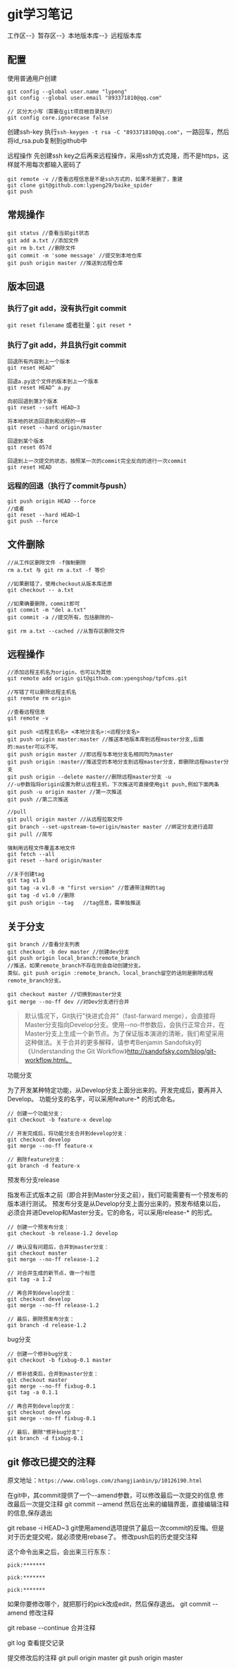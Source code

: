 # git学习笔记
工作区--》暂存区--》本地版本库--》远程版本库

## 配置
使用普通用户创建

```
git config --global user.name "lypeng"
git config --global user.email "893371810@qq.com"

// 区分大小写（需要在git项目根目录执行）
git config core.ignorecase false
```

创建ssh-key
执行`ssh-keygen -t rsa -C "893371810@qq.com"`，一路回车，然后将id_rsa.pub复制到github中

远程操作
先创建ssh key之后再来远程操作，采用ssh方式克隆，而不是https，这样就不用每次都输入密码了
```
git remote -v //查看远程信息是不是ssh方式的，如果不是删了，重建
git clone git@github.com:lypeng29/baike_spider
git push
```

## 常规操作
```
git status //查看当前git状态 
git add a.txt //添加文件
git rm b.txt //删除文件
git commit -m 'some message' //提交到本地仓库
git push origin master //推送到远程仓库
```

## 版本回退

### 执行了git add，没有执行git commit
`git reset filename` 或者批量：`git reset *`

### 执行了git add，并且执行git commit
```
回退所有内容到上一个版本　　　　
git reset HEAD^

回退a.py这个文件的版本到上一个版本
git reset HEAD^ a.py

向前回退到第3个版本
git reset --soft HEAD~3

将本地的状态回退到和远程的一样
git reset --hard origin/master

回退到某个版本
git reset 057d

回退到上一次提交的状态，按照某一次的commit完全反向的进行一次commit
git reset HEAD
```

### 远程的回退（执行了commit与push）
```
git push origin HEAD --force
//或者
git reset --hard HEAD~1
git push --force
```

## 文件删除
```
//从工作区删除文件 -f强制删除
rm a.txt 与 git rm a.txt -f 等价

//如果删错了，使用checkout从版本库还原 
git checkout -- a.txt

//如果确要删除，commit即可 
git commit -m "del a.txt" 
git commit -a //提交所有，包括删除的~

git rm a.txt --cached //从暂存区删除文件
```

## 远程操作
```
//添加远程主机名为origin，也可以为其他 
git remote add origin git@github.com:ypengshop/tpfcms.git

//写错了可以删除远程主机名
git remote rm origin

//查看远程信息
git remote -v

git push <远程主机名> <本地分支名>:<远程分支名> 
git push origin master:master //推送本地版本库到远程master分支,后面的:master可以不写， 
git push origin master //即远程与本地分支名相同均为master 
git push origin :master//推送空的本地分支到远程master分支，即删除远程master分支 
git push origin --delete master//删除远程master分支 -u 
//-u参数指将origin设置为默认远程主机，下次推送可直接使用git push,例如下面两条 
git push -u origin master //第一次推送 
git push //第二次推送

//pull
git pull origin master //从远程拉取文件
git branch --set-upstream-to=origin/master master //绑定分支进行追踪
git pull //简写

强制用远程文件覆盖本地文件
git fetch --all
git reset --hard origin/master

//关于创建tag
git tag v1.0
git tag -a v1.0 -m "first version" //普通带注释的tag
git tag -d v1.0 //删除
git push origin --tag	//tag信息，需单独推送
```

## 关于分支

```
git branch //查看分支列表
git checkout -b dev master //创建dev分支
git push origin local_branch:remote_branch 
//推送，如果remote_branch不存在则会自动创建分支。
类似，git push origin :remote_branch，local_branch留空的话则是删除远程remote_branch分支。

git checkout master //切换到master分支
git merge --no-ff dev //对Dev分支进行合并
```

> 默认情况下，Git执行"快进式合并"（fast-farward merge），会直接将Master分支指向Develop分支。使用--no-ff参数后，会执行正常合并，在Master分支上生成一个新节点。为了保证版本演进的清晰，我们希望采用这种做法。关于合并的更多解释，请参考Benjamin Sandofsky的《Understanding the Git Workflow》http://sandofsky.com/blog/git-workflow.html。


功能分支

为了开发某种特定功能，从Develop分支上面分出来的。开发完成后，要再并入Develop。
功能分支的名字，可以采用feature-* 的形式命名。

```
// 创建一个功能分支：
git checkout -b feature-x develop

// 开发完成后，将功能分支合并到develop分支：
git checkout develop
git merge --no-ff feature-x

// 删除feature分支：
git branch -d feature-x
```

预发布分支release

指发布正式版本之前（即合并到Master分支之前），我们可能需要有一个预发布的版本进行测试。
预发布分支是从Develop分支上面分出来的，预发布结束以后，必须合并进Develop和Master分支。它的命名，可以采用release-* 的形式。

```
// 创建一个预发布分支：
git checkout -b release-1.2 develop

// 确认没有问题后，合并到master分支：
git checkout master
git merge --no-ff release-1.2

// 对合并生成的新节点，做一个标签
git tag -a 1.2

// 再合并到develop分支：
git checkout develop
git merge --no-ff release-1.2

// 最后，删除预发布分支：
git branch -d release-1.2
```

bug分支
```
// 创建一个修补bug分支：
git checkout -b fixbug-0.1 master

// 修补结束后，合并到master分支：
git checkout master
git merge --no-ff fixbug-0.1
git tag -a 0.1.1

// 再合并到develop分支：
git checkout develop
git merge --no-ff fixbug-0.1

// 最后，删除"修补bug分支"：
git branch -d fixbug-0.1
```

## git 修改已提交的注释
原文地址：`https://www.cnblogs.com/zhangjianbin/p/10126190.html`

在git中，其commit提供了一个--amend参数，可以修改最后一次提交的信息
修改最后一次提交注释 git commit --amend
然后在出来的编辑界面，直接编辑注释的信息,保存退出

git rebase -i HEAD~3
git使用amend选项提供了最后一次commit的反悔。但是对于历史提交呢，就必须使用rebase了。
修改push后的历史提交注释

这个命令出来之后，会出来三行东东：
```
pick:*******

pick:*******

pick:*******  
```
如果你要修改哪个，就把那行的pick改成edit，然后保存退出。
git commit --amend
修改注释

git rebase --continue
合并注释

git log
查看提交记录

提交修改后的注释
git pull origin master
git push origin master
